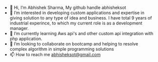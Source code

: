 - 👋 Hi, I’m Abhishek Sharma, My github handle abhisheksot
- 👀 I’m interested in developing custom applications and expertise in giving solution to any type of idea and business. I have total 9 years of industrial experince, to which my current role is as a development manager.
- 🌱 I’m currently learning Aws api's and other custom api integration with php application.
- 💞️ I’m looking to collaborate on bootcamp and helping to resolve complex algorithm in simple programming solutions
- 📫 How to reach me abhisheksot@gmail.com

<!---
abhisheksot/abhisheksot is a ✨ special ✨ repository because its `README.md` (this file) appears on your GitHub profile.
You can click the Preview link to take a look at your changes.
--->
